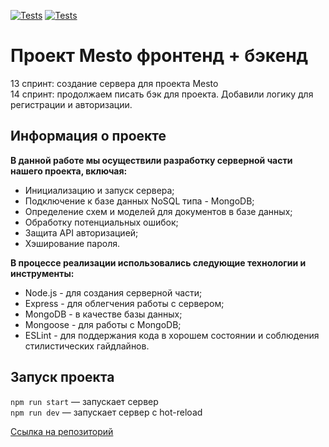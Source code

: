 [![Tests](../../actions/workflows/tests-13-sprint.yml/badge.svg)](../../actions/workflows/tests-13-sprint.yml) [![Tests](../../actions/workflows/tests-14-sprint.yml/badge.svg)](../../actions/workflows/tests-14-sprint.yml)
# Проект Mesto фронтенд + бэкенд

13 спринт: создание сервера для проекта Mesto    
14 спринт: продолжаем писать бэк для проекта. Добавили логику для регистрации и авторизации.
## Информация о проекте
**В данной работе мы осуществили разработку серверной части нашего проекта, включая:**
* Инициализацию и запуск сервера;  
* Подключение к базе данных NoSQL типа - MongoDB;  
* Определение схем и моделей для документов в базе данных;   
* Обработку потенциальных ошибок;  
* Защита API авторизацией;
* Хэширование пароля.  

**В процессе реализации использовались следующие технологии и инструменты:**
* Node.js - для создания серверной части;   
* Express - для облегчения работы с сервером;   
* MongoDB - в качестве базы данных;   
* Mongoose - для работы с MongoDB;   
* ESLint - для поддержания кода в хорошем состоянии и соблюдения стилистических гайдлайнов.   

## Запуск проекта

`npm run start` — запускает сервер   
`npm run dev` — запускает сервер с hot-reload

[Ссылка на репозиторий](https://github.com/olga-kozhevina/express-mesto-gha.git)

